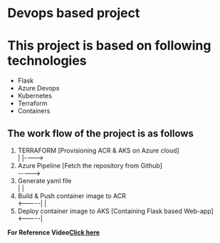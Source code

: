 # Devops based project
<h1> This project is based on following technologies </h1>
<ul>
<li> Flask </li>
<li> Azure Devops </li>
<li> Kubernetes </li>
<li> Terraform </li>
<li> Containers </li>
</ul>

<h2> The work flow of the project is as follows </h2>
<ol>
<li>TERRAFORM [Provisioning ACR & AKS on Azure cloud] </li>|
                                                           |----> <li> Azure Pipeline [Fetch the repository from Github]</li> -----> <li>Generate yaml file</li> |
                                                                                                                                                                 |
                                                                                                              <li>Build & Push container image to ACR</li> <-----|
                                                                                                                 |    
                                   <li> Deploy container image to AKS [Containing Flask based Web-app]</li><-----|     </ol>
                                   
<b> For Reference Video<a href="https://www.linkedin.com/posts/mubingirach_devops-kubernetes-azure-activity-6817158160659304448-blZt">Click here</a>
